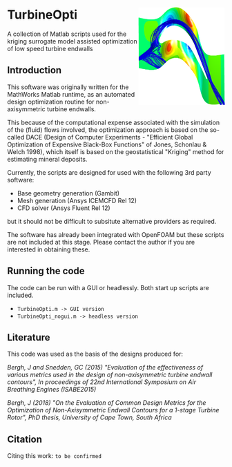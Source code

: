 # TurbineOpti  <img align="right" src="images/streamlines_contoured_top.png" width="200" />
A collection of Matlab scripts used for the kriging surrogate model assisted optimization of low speed turbine endwalls

## Introduction
This software was originally written for the MathWorks Matlab runtime, as an automated design optimization routine for non-axisymmetric turbine endwalls. 

This because of the computational expense associated with the simulation of the (fluid) flows involved, the optimization approach is based on the so-called DACE (Design of Computer Experiments - "Efficient Global Optimization of Expensive Black-Box Functions" of Jones, Schonlau & Welch 1998), which itself is based on the geostatistical "Kriging" method for estimating mineral deposits. 

Currently, the scripts are designed for used with the following 3rd party software:

* Base geometry generation (Gambit)
* Mesh generation (Ansys ICEMCFD Rel 12)
* CFD solver (Ansys Fluent Rel 12)

but it should not be difficult to subsitute alternative providers as required. 

The software has already been integrated with OpenFOAM but these scripts are not included at this stage. Please contact the author if you are interested in obtaining these. 

## Running the code
The code can be run with a GUI or headlessly. Both start up scripts are included. 

* `TurbineOpti.m -> GUI version`
* `TurbineOpti_nogui.m -> headless version`

## Literature
This code was used as the basis of the designs produced for:

_Bergh, J and Snedden, GC (2015) "Evaluation of the effectiveness of various metrics used in the design of non-axisymmetric turbine endwall contours", In proceedings of 22nd International Symposium on Air Breathing Engines (ISABE2015)_

_Bergh, J (2018) "On the Evaluation of Common Design Metrics for the Optimization of Non-Axisymmetric Endwall Contours for a 1-stage Turbine Rotor", PhD thesis, University of Cape Town, South Africa_


## Citation
Citing this work:
    `to be confirmed`
